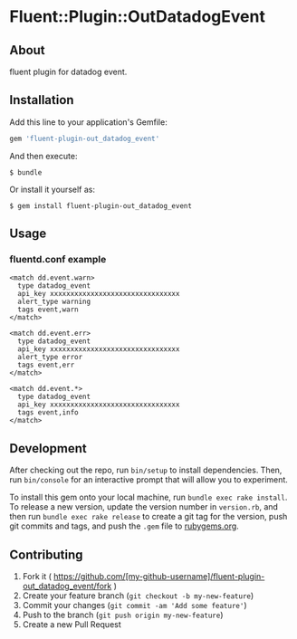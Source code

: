 # Fluent::Plugin::OutDatadogEvent

## About

fluent plugin for datadog event.

## Installation

Add this line to your application's Gemfile:

```ruby
gem 'fluent-plugin-out_datadog_event'
```

And then execute:

    $ bundle

Or install it yourself as:

    $ gem install fluent-plugin-out_datadog_event

## Usage

### fluentd.conf example

```
<match dd.event.warn>
  type datadog_event
  api_key xxxxxxxxxxxxxxxxxxxxxxxxxxxxxxxx
  alert_type warning
  tags event,warn
</match>

<match dd.event.err>
  type datadog_event
  api_key xxxxxxxxxxxxxxxxxxxxxxxxxxxxxxxx
  alert_type error
  tags event,err
</match>

<match dd.event.*>
  type datadog_event
  api_key xxxxxxxxxxxxxxxxxxxxxxxxxxxxxxxx
  tags event,info
</match>
```

## Development

After checking out the repo, run `bin/setup` to install dependencies. Then, run `bin/console` for an interactive prompt that will allow you to experiment.

To install this gem onto your local machine, run `bundle exec rake install`. To release a new version, update the version number in `version.rb`, and then run `bundle exec rake release` to create a git tag for the version, push git commits and tags, and push the `.gem` file to [rubygems.org](https://rubygems.org).

## Contributing

1. Fork it ( https://github.com/[my-github-username]/fluent-plugin-out_datadog_event/fork )
2. Create your feature branch (`git checkout -b my-new-feature`)
3. Commit your changes (`git commit -am 'Add some feature'`)
4. Push to the branch (`git push origin my-new-feature`)
5. Create a new Pull Request
